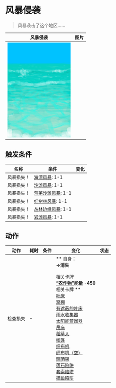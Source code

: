 # 风暴侵袭  
> 风暴袭击了这个地区……  
  
  风暴侵袭  |   图片   
 ----  |  ----:   
   |  <img decoding="async" src="Sprite/Sea.png" href="a.md" style="max-width:300px;max-height:300px;">   
  
## 触发条件  
名称  |  条件  |  变化  
----  |  ----  |  ----  
风暴损失！  |  [海湾风暴](Storm_Bay.md): 1-1  |    
风暴损失！  |  [沙滩风暴](Storm_Beach.md): 1-1  |    
风暴损失！  |  [荒芜沙滩风暴](Storm_DesolateBeach.md): 1-1  |    
风暴损失！  |  [红树林风暴](Storm_Mangroves.md): 1-1  |    
风暴损失！  |  [丛林边缘风暴](Storm_Outskirts.md): 1-1  |    
风暴损失！  |  [岩滩风暴](Storm_Rocks.md): 1-1  |    
## 动作  
动作  |  耗时  |  条件  |  变化  |  状态  
----  |  ----  |  ----  |  ----  |  ----  
检查损失<br>  |  -  |    |  ** 自身：**<br>→消失<br><br>** 相关卡牌 **<br>[“农作物”](tag_Crop.md)能量  -450<br>** 相关卡牌 **<br>[叶床](LeafBed.md)<br>[窝棚](Shelter.md)<br>[有遮蔽的叶床](ShelteredLeafBed.md)<br>[雨水收集器](RainCatcher.md)<br>[太阳能蒸馏器](SolarStill.md)<br>[吊床](Hammock.md)<br>[稻草人](Scarecrow.md)<br>[帐篷](TentDeployed.md)<br>[织布机](Loom.md)<br>[织布机（空）](LoomEmpty.md)<br>[晾晒架](DryingRack.md)<br>[落石陷阱](DeadfallTrap.md)<br>[套索陷阱](SnareTrap.md)<br>[捕鱼陷阱](FishTrapDeployed.md)  |    


<script>document.title="风暴侵袭 - 卡牌生存百科 Card Survival Wiki";</script>